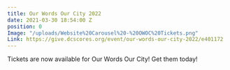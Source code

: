 ```yaml
---
title: Our Words Our City 2022
date: 2021-03-30 18:54:00 Z
position: 0
Image: "/uploads/Website%20Carousel%20-%20OWOC%20Tickets.png"
Link: https://give.dcscores.org/event/our-words-our-city-2022/e401172
---
```


Tickets are now available for Our Words Our City! Get them today!